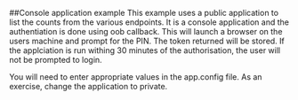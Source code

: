 ﻿##Console application example
This example uses a public application to list the counts from the various endpoints. It is a console application and the authentiation is done using oob callback. This will launch a browser on the users machine and prompt for the PIN. The token returned will be stored. If the applciation is run withing 30 minutes of the authorisation, the user will not be prompted to login.

You will need to enter appropriate values in the app.config file. As an exercise, change the application to private.
